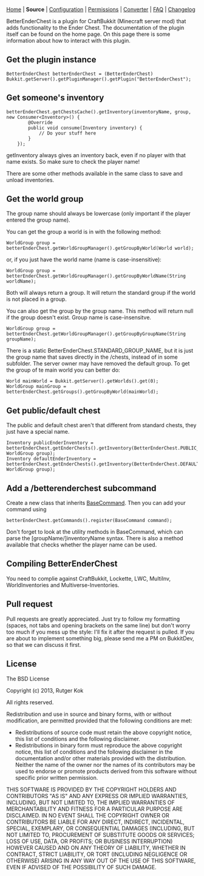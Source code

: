 [Home](http://dev.bukkit.org/server-mods/ender-chest/) |
**Source** | 
[Configuration](http://dev.bukkit.org/server-mods/ender-chest/pages/reference/config-file/) | 
[Permissions](http://dev.bukkit.org/server-mods/ender-chest/pages/reference/permissions/) |
[Converter](http://dev.bukkit.org/server-mods/ender-chest/pages/reference/converter/) |
[FAQ](http://dev.bukkit.org/server-mods/ender-chest/pages/reference/frequently-asked-questions/) | 
[Changelog](http://dev.bukkit.org/server-mods/ender-chest/pages/reference/changelog/)

BetterEnderChest is a plugin for CraftBukkit (Minecraft server mod) that adds functionality to the Ender Chest. The documentation of the plugin itself can be found on the home page. On this page there is some information about how to interact with this plugin.

## Get the plugin instance

    BetterEnderChest betterEnderChest = (BetterEnderChest) Bukkit.getServer().getPluginManager().getPlugin("BetterEnderChest");

## Get someone's inventory

    betterEnderChest.getChestsCache().getInventory(inventoryName, group, new Consumer<Inventory>() {
            @Override
            public void consume(Inventory inventory) {
                // Do your stuff here
            }
        });

getInventory always gives an inventory back, even if no player with that name exists. So make sure to check the player name!

There are some other methods available in the same class to save and unload inventories.

## Get the world group

The group name should always be lowercase (only important if the player entered the group name).

You can get the group a world is in with the following method:

    WorldGroup group = betterEnderChest.getWorldGroupManager().getGroupByWorld(World world);
    
or, if you just have the world name (name is case-insensitive):

    WorldGroup group = betterEnderChest.getWorldGroupManager().getGroupByWorldName(String worldName);
    
Both will always return a group. It will return the standard group if the world is not placed in a group.

You can also get the group by the group name. This method will return null if the group doesn't exist. Group name is case-insensitve.

    WorldGroup group = betterEnderChest.getWorldGroupManager().getGroupByGroupName(String groupName);

There is a static BetterEnderChest.STANDARD_GROUP_NAME, but it is just the group name that saves directly in the /chests, instead of in some subfolder. The server owner may have removed the default group. To get the group of te main world you can better do:

    World mainWorld = Bukkit.getServer().getWorlds().get(0);
    WorldGroup mainGroup = betterEnderChest.getGroups().getGroupByWorld(mainWorld);

## Get public/default chest
The public and default chest aren't that different from standard chests, they just have a special name.

    Inventory publicEnderInventory = betterEnderChest.getEnderChests().getInventory(BetterEnderChest.PUBLIC_CHEST_NAME, WorldGroup group);
    Inventory defaultEnderInventory = betterEnderChest.getEnderChests().getInventory(BetterEnderChest.DEFAULT_CHEST_NAME, WorldGroup group);

## Add a /betterenderchest subcommand
Create a new class that inherits [BaseCommand](https://github.com/rutgerkok/BetterEnderChest/blob/master/src/nl/rutgerkok/BetterEnderChest/commands/BaseCommand.java). Then you can add your command using 

    betterEnderChest.getCommands().register(BaseCommand command);

Don't forget to look at the utility methods in BaseCommand, which can parse the [groupName/]inventoryName syntax. There is also a method available that checks whether the player name can be used.

## Compiling BetterEnderChest
You need to complie against CraftBukkit, Lockette, LWC, MultiInv, WorldInventories and Multiverse-Inventories.

## Pull request
Pull requests are greatly appreciated. Just try to follow my formatting (spaces, not tabs and opening brackets on the same line) but don't worry too much if you mess up the style: I'll fix it after the request is pulled. If you are about to implement something big, please send me a PM on BukkitDev, so that we can discuss it first.

## License
The BSD License

Copyright (c) 2013, Rutger Kok

All rights reserved.

Redistribution and use in source and binary forms, with or without modification, are permitted provided that the following conditions are met:

* Redistributions of source code must retain the above copyright notice, this list of conditions and the following disclaimer.
* Redistributions in binary form must reproduce the above copyright notice, this list of conditions and the following disclaimer in the documentation and/or other materials provided with the distribution. Neither the name of the owner nor the names of its contributors may be used to endorse or promote products derived from this software without specific prior written permission.

THIS SOFTWARE IS PROVIDED BY THE COPYRIGHT HOLDERS AND CONTRIBUTORS "AS IS" AND ANY EXPRESS OR IMPLIED WARRANTIES, INCLUDING, BUT NOT LIMITED TO, THE IMPLIED WARRANTIES OF MERCHANTABILITY AND FITNESS FOR A PARTICULAR PURPOSE ARE DISCLAIMED. IN NO EVENT SHALL THE COPYRIGHT OWNER OR CONTRIBUTORS BE LIABLE FOR ANY DIRECT, INDIRECT, INCIDENTAL, SPECIAL, EXEMPLARY, OR CONSEQUENTIAL DAMAGES (INCLUDING, BUT NOT LIMITED TO, PROCUREMENT OF SUBSTITUTE GOODS OR SERVICES; LOSS OF USE, DATA, OR PROFITS; OR BUSINESS INTERRUPTION) HOWEVER CAUSED AND ON ANY THEORY OF LIABILITY, WHETHER IN CONTRACT, STRICT LIABILITY, OR TORT (INCLUDING NEGLIGENCE OR OTHERWISE) ARISING IN ANY WAY OUT OF THE USE OF THIS SOFTWARE, EVEN IF ADVISED OF THE POSSIBILITY OF SUCH DAMAGE.
